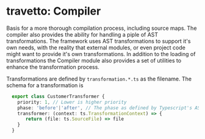 travetto: Compiler
===

Basis for a more thorough compilation process, including source maps.  The compiler also provides the ability for handling
a piple of AST transformations.  The framework uses AST transformations to support it's own needs, with the reality that
external modules, or even project code might want to provide it's own transformations. In addition to the loading of transformations
the Compiler module also provides a set of utilities to enhance the transformation process.

Transformations are defined by `transformation.*.ts` as the filename. The schema for a transformation is 

```typescript
  export class CustomerTransformer {
    priority: 1, // Lower is higher priority
    phase: 'before'|'after', // The phase as defined by Typescript's AST processing
    transformer: (context: ts.TransformationContext) => {
       return (file: ts.SourceFile) => file    
    }
  }
```

